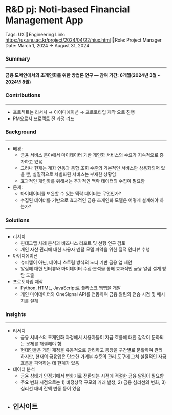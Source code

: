 # R&D pj: Noti-based Financial Management App

Tags: UX Engineering
Link: https://ux.snu.ac.kr/project/2024/04/22/hiux.html
Role: Project Manager
Date: March 1, 2024 → August 31, 2024

### Summary

---

**금융 도메인에서의 초개인화를 위한 방법론 연구 — 참여 기간: 6개월(2024년 3월 ~ 2024년 8월)**

### Contributions

---

- 프로젝트는 리서치 → 아이디에이션 → 프로토타입 제작 으로 진행
- PM으로서 프로젝트 전 과정 리드

### Background

---

- 배경:
    - 금융 서비스 분야에서 마이데이터 기반 개인화 서비스의 수요가 지속적으로 증가하고 있음
    - 그러나 현재는 계좌 연동과 통합 조회 수준의 기본적인 서비스만 상용화되어 있을 뿐, 실질적으로 차별화된 서비스는 부재한 상황임
    - 효과적인 개인화를 위해서는 추가적인 맥락 데이터의 수집이 필요함
- 문제:
    - 마이데이터를 보완할 수 있는 맥락 데이터는 무엇인가?
    - 수집된 데이터를 기반으로 효과적인 금융 초개인화 모델은 어떻게 설계해야 하는가?

### Solutions

---

- 리서치
    - 핀테크앱 사례 분석과 비즈니스 리포트 및 선행 연구 검토
    - 개인 자산 관리에 대한 사용자 멘탈 모델 파악을 위한 질적 인터뷰 수행
- 아이디에이션
    - 슈퍼앱이 아닌, 데이터 스트림 방식의 노티 기반 금융 앱 제안
    - 알림에 대한 인터뷰와 마이데이터 수집·분석을 통해 효과적인 금융 알림 설계 방안 도출
- 프로토타입 제작
    - Python, HTML, JavaScript로 플라스크 웹앱을 개발
    - 개인 마이데이터와 OneSignal API를 연동하여 금융 알림의 전송 시점 및 메시지를 설계

### Insights

---

- 리서치
    - 금융 서비스의 초개인화 과정에서 사용자들이 자금 흐름에 대한 감각이 둔화되는 문제를 해결해야 함
    - 현대인들은 개인 재정을 유동적으로 관리하고 통장을 구간별로 분할하여 관리하지만, 현재의 금융앱은 단순한 가계부 수준의 관리 도구에 그쳐 실질적인 자금 흐름을 파악하는 데 한계가 있음
- 데이터 분석
    - 금융 상태가 안정기에서 변화기로 전환되는 시점에 적절한 금융 알림이 필요함
    - 주요 변화 시점으로는 1) 비정상적 규모의 거래 발생, 2) 금융 심리선의 변화, 3) 심리선 대비 잔액 변동 등이 있음
- 인사이트
    -